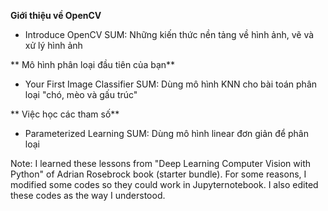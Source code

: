 **Giới thiệu về OpenCV** 
- Introduce OpenCV
SUM: Những kiến thức nền tảng về hình ảnh, vẽ và xử lý hình ảnh

** Mô hình phân loại đầu tiên của bạn**
- Your First Image Classifier
SUM: Dùng mô hình KNN cho bài toán phân loại "chó, mèo và gấu trúc"

** Việc học các tham số**
- Parameterized Learning
SUM: Dùng mô hình linear đơn giản để phân loại

Note: I learned these lessons from "Deep Learning Computer Vision with Python" of Adrian Rosebrock book (starter bundle). For some reasons, I modified some codes so they could work in Jupyternotebook. I also edited these codes as the way I understood.
